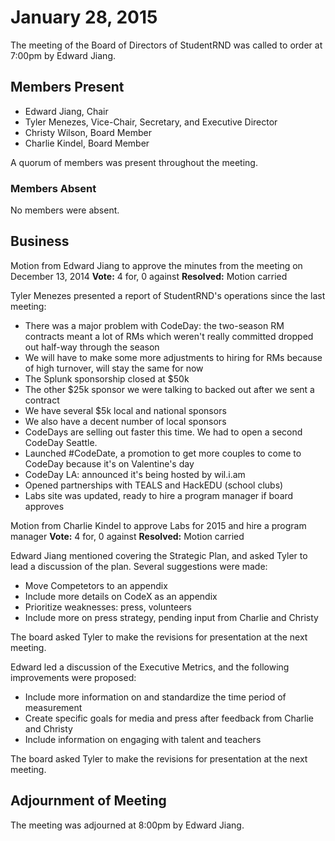 # January 28, 2015

The meeting of the Board of Directors of StudentRND was called to order at 7:00pm by Edward Jiang.

## Members Present

- Edward Jiang, Chair
- Tyler Menezes, Vice-Chair, Secretary, and Executive Director
- Christy Wilson, Board Member
- Charlie Kindel, Board Member

A quorum of members was present throughout the meeting.

### Members Absent

No members were absent.

## Business

Motion from Edward Jiang to approve the minutes from the meeting on December 13, 2014
**Vote:** 4 for, 0 against
**Resolved:** Motion carried

Tyler Menezes presented a report of StudentRND's operations since the last meeting:

- There was a major problem with CodeDay: the two-season RM contracts meant a lot of RMs which weren't really committed dropped out half-way through the season
- We will have to make some more adjustments to hiring for RMs because of high turnover, will stay the same for now
- The Splunk sponsorship closed at $50k
- The other $25k sponsor we were talking to backed out after we sent a contract
- We have several $5k local and national sponsors
- We also have a decent number of local sponsors
- CodeDays are selling out faster this time. We had to open a second CodeDay Seattle.
- Launched #CodeDate, a promotion to get more couples to come to CodeDay because it's on Valentine's day
- CodeDay LA: announced it's being hosted by wil.i.am
- Opened partnerships with TEALS and HackEDU (school clubs)
- Labs site was updated, ready to hire a program manager if board approves

Motion from Charlie Kindel to approve Labs for 2015 and hire a program manager
**Vote:** 4 for, 0 against
**Resolved:** Motion carried

Edward Jiang mentioned covering the Strategic Plan, and asked Tyler to lead a discussion of the plan. Several suggestions were made:

- Move Competetors to an appendix
- Include more details on CodeX as an appendix
- Prioritize weaknesses: press, volunteers
- Include more on press strategy, pending input from Charlie and Christy

The board asked Tyler to make the revisions for presentation at the next meeting.

Edward led a discussion of the Executive Metrics, and the following improvements were proposed:

- Include more information on and standardize the time period of measurement
- Create specific goals for media and press after feedback from Charlie and Christy
- Include information on engaging with talent and teachers

The board asked Tyler to make the revisions for presentation at the next meeting.


## Adjournment of Meeting

The meeting was adjourned at 8:00pm by Edward Jiang.
